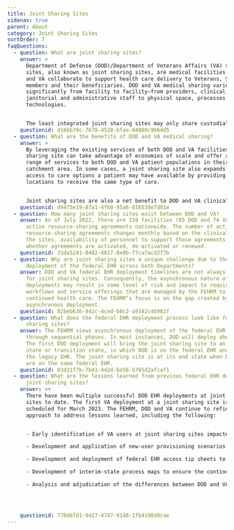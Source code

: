 ```yaml
---
title: Joint Sharing Sites
sidenav: true
parent: About
category: Joint Sharing Sites
sortOrder: 7
faqQuestions:
  - question: What are joint sharing sites?
    answer: >
      Department of Defense (DOD)/Department of Veterans Affairs (VA) sharing
      sites, also known as joint sharing sites, are medical facilities where DOD
      and VA collaborate to support health care delivery to Veterans, Service
      members and their beneficiaries. DOD and VA medical sharing varies
      significantly from facility to facility—from providers, clinical,
      janitorial and administrative staff to physical space, processes and
      technologies.


      The least integrated joint sharing sites may only share custodial services or coordinate purchases of supplies, while more tightly integrated joint sharing sites embed providers in the other Department’s space, coordinate care and treatment options and access the other Department’s electronic health record (EHR) to document care and submit clinical orders (until the Departments are using the same single, common federal EHR). The most highly integrated joint sharing site is the Captain James A. Lovell Federal Health Care Center (Lovell FHCC) in North Chicago, Illinois.
    questionid: d16bb70c-7678-4518-bfaa-84880c9664d5
  - question: What are the benefits of DOD and VA medical sharing?
    answer: >
      By leveraging the existing services of both DOD and VA facilities, a joint
      sharing site can take advantage of economies of scale and offer a broader
      range of services to both DOD and VA patient populations in their
      catchment area. In some cases, a joint sharing site also expands the
      access to care options a patient may have available by providing multiple
      locations to receive the same type of care.


      Joint sharing sites are also a net benefit to DOD and VA clinical staff in locations where the increased patient acuity and volume supports training and readiness objectives.
    questionid: d9475e19-87a1-4f60-95a6-816538e7d81e
  - question: How many joint sharing sites exist between DOD and VA?
    answer: As of July 2022, there are 159 facilities (85 DOD and 74 VA) that have
      active resource-sharing agreements nationwide. The number of active
      resource-sharing agreements changes monthly based on the clinical needs of
      the sites, availability of personnel to support those agreements, and
      whether agreements are activated, de-activated or renewed.
    questionid: 31da5241-8402-4817-8e8b-f7ca7acd2f7b
  - question: Why are joint sharing sites a unique challenge due to the asynchronous
      deployment of the federal EHR across both Departments?
    answer: DOD and VA federal EHR deployment timelines are not always synchronized
      for joint sharing sites. Consequently, the asynchronous nature of the
      deployments may result in some level of risk and impact to required
      workflows and service offerings that are managed by the FEHRM to ensure
      continued health care. The FEHRM’s focus is on the gap created by the
      asynchronous deployment.
    questionid: 82beb636-941c-4ced-b8c2-a9342c46982f
  - question: What does the federal EHR deployment process look like for joint
      sharing sites?
    answer: The FEHRM views asynchronous deployment of the federal EHR as occurring
      through sequential phases. In most instances, DOD will deploy ahead of VA.
      The first DOD deployment will bring the joint sharing site to an interim
      state or transition state, in which DOD is on the federal EHR and VA is on
      the legacy EHR. The joint sharing site is at its end state when DOD and VA
      are on the same federal EHR.
    questionid: 83d31f7b-7b41-442d-be56-b765d2afcaf1
  - question: What are the lessons learned from previous federal EHR deployments at
      joint sharing sites?
    answer: >+
      There have been multiple successful DOD EHR deployments at joint sharing
      sites to date. The first VA deployment at a joint sharing site is
      scheduled for March 2023. The FEHRM, DOD and VA continue to refine their
      approach to address lessons learned, including the following:


      - Early identification of VA users at joint sharing sites impacted by DOD deployment who will require access to the federal EHR prior to VA deployment

      - Development and application of new-user provisioning scenarios to be leveraged by the program management offices based on standard business rules

      - Development and deployment of federal EHR access tip sheets to support end users

      - Development of interim-state process maps to ensure the continuity of shared clinical services through the transition state

      - Analysis and adjudication of the differences between DOD and VA roles (e.g., DOD/VA Surgeons and Intensive Care Unit Nurses)




    questionid: 776d6fd1-9d27-4747-9148-1fb4198d8cae
---
```

